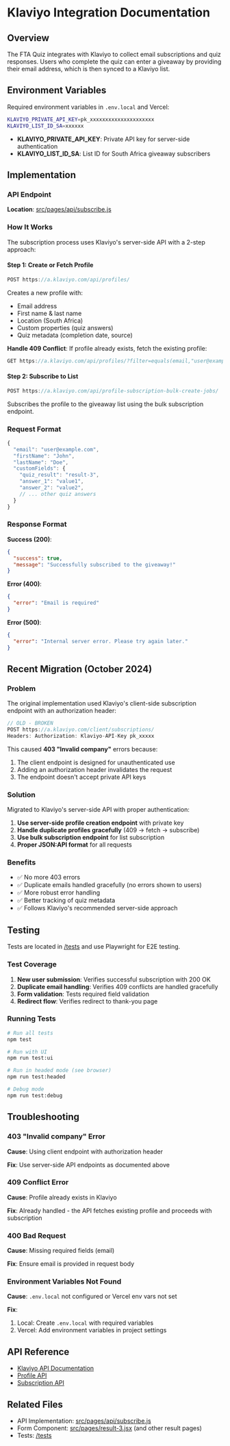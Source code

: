 # Klaviyo Integration Documentation

## Overview

The FTA Quiz integrates with Klaviyo to collect email subscriptions and quiz responses. Users who complete the quiz can enter a giveaway by providing their email address, which is then synced to a Klaviyo list.

## Environment Variables

Required environment variables in `.env.local` and Vercel:

```bash
KLAVIYO_PRIVATE_API_KEY=pk_xxxxxxxxxxxxxxxxxxxxx
KLAVIYO_LIST_ID_SA=xxxxxx
```

- **KLAVIYO_PRIVATE_API_KEY**: Private API key for server-side authentication
- **KLAVIYO_LIST_ID_SA**: List ID for South Africa giveaway subscribers

## Implementation

### API Endpoint

**Location**: [src/pages/api/subscribe.js](../src/pages/api/subscribe.js)

### How It Works

The subscription process uses Klaviyo's server-side API with a 2-step approach:

#### Step 1: Create or Fetch Profile

```javascript
POST https://a.klaviyo.com/api/profiles/
```

Creates a new profile with:
- Email address
- First name & last name
- Location (South Africa)
- Custom properties (quiz answers)
- Quiz metadata (completion date, source)

**Handle 409 Conflict**: If profile already exists, fetch the existing profile:

```javascript
GET https://a.klaviyo.com/api/profiles/?filter=equals(email,"user@example.com")
```

#### Step 2: Subscribe to List

```javascript
POST https://a.klaviyo.com/api/profile-subscription-bulk-create-jobs/
```

Subscribes the profile to the giveaway list using the bulk subscription endpoint.

### Request Format

```javascript
{
  "email": "user@example.com",
  "firstName": "John",
  "lastName": "Doe",
  "customFields": {
    "quiz_result": "result-3",
    "answer_1": "value1",
    "answer_2": "value2",
    // ... other quiz answers
  }
}
```

### Response Format

**Success (200)**:
```json
{
  "success": true,
  "message": "Successfully subscribed to the giveaway!"
}
```

**Error (400)**:
```json
{
  "error": "Email is required"
}
```

**Error (500)**:
```json
{
  "error": "Internal server error. Please try again later."
}
```

## Recent Migration (October 2024)

### Problem

The original implementation used Klaviyo's client-side subscription endpoint with an authorization header:

```javascript
// OLD - BROKEN
POST https://a.klaviyo.com/client/subscriptions/
Headers: Authorization: Klaviyo-API-Key pk_xxxxx
```

This caused **403 "Invalid company"** errors because:
1. The client endpoint is designed for unauthenticated use
2. Adding an authorization header invalidates the request
3. The endpoint doesn't accept private API keys

### Solution

Migrated to Klaviyo's server-side API with proper authentication:

1. **Use server-side profile creation endpoint** with private key
2. **Handle duplicate profiles gracefully** (409 → fetch → subscribe)
3. **Use bulk subscription endpoint** for list subscription
4. **Proper JSON:API format** for all requests

### Benefits

- ✅ No more 403 errors
- ✅ Duplicate emails handled gracefully (no errors shown to users)
- ✅ More robust error handling
- ✅ Better tracking of quiz metadata
- ✅ Follows Klaviyo's recommended server-side approach

## Testing

Tests are located in [/tests](../tests/) and use Playwright for E2E testing.

### Test Coverage

1. **New user submission**: Verifies successful subscription with 200 OK
2. **Duplicate email handling**: Verifies 409 conflicts are handled gracefully
3. **Form validation**: Tests required field validation
4. **Redirect flow**: Verifies redirect to thank-you page

### Running Tests

```bash
# Run all tests
npm test

# Run with UI
npm run test:ui

# Run in headed mode (see browser)
npm run test:headed

# Debug mode
npm run test:debug
```

## Troubleshooting

### 403 "Invalid company" Error

**Cause**: Using client endpoint with authorization header

**Fix**: Use server-side API endpoints as documented above

### 409 Conflict Error

**Cause**: Profile already exists in Klaviyo

**Fix**: Already handled - the API fetches existing profile and proceeds with subscription

### 400 Bad Request

**Cause**: Missing required fields (email)

**Fix**: Ensure email is provided in request body

### Environment Variables Not Found

**Cause**: `.env.local` not configured or Vercel env vars not set

**Fix**:
1. Local: Create `.env.local` with required variables
2. Vercel: Add environment variables in project settings

## API Reference

- [Klaviyo API Documentation](https://developers.klaviyo.com/en/reference/api_overview)
- [Profile API](https://developers.klaviyo.com/en/reference/create_profile)
- [Subscription API](https://developers.klaviyo.com/en/reference/subscribe_profiles)

## Related Files

- API Implementation: [src/pages/api/subscribe.js](../src/pages/api/subscribe.js)
- Form Component: [src/pages/result-3.jsx](../src/pages/result-3.jsx) (and other result pages)
- Tests: [/tests](../tests/)
